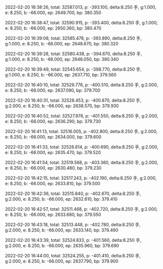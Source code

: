 2022-02-20 16:38:26, total: 32587.013, p: -393.100, delta:8.250 手, g:1.000, e: 8.250, b: -66.000, ep: 2649.700, bp: 380.350

2022-02-20 16:38:47, total: 32590.915, p: -393.400, delta:8.250 手, g:1.000, e: 8.250, b: -66.000, ep: 2650.360, bp: 380.470

2022-02-20 16:39:08, total: 32585.476, p: -393.890, delta:8.250 手, g:1.000, e: 8.250, b: -66.000, ep: 2648.670, bp: 380.320

2022-02-20 16:39:28, total: 32580.438, p: -394.670, delta:8.250 手, g:1.000, e: 8.250, b: -66.000, ep: 2648.050, bp: 380.340

2022-02-20 16:39:49, total: 32545.654, p: -398.770, delta:8.250 手, g:1.000, e: 8.250, b: -66.000, ep: 2637.710, bp: 379.560

2022-02-20 16:40:10, total: 32529.776, p: -400.510, delta:8.250 手, g:2.000, e: 8.250, b: -66.000, ep: 2637.090, bp: 379.700

2022-02-20 16:40:31, total: 32528.453, p: -400.870, delta:8.250 手, g:2.000, e: 8.250, b: -66.000, ep: 2638.570, bp: 379.930

2022-02-20 16:40:52, total: 32527.978, p: -401.550, delta:8.250 手, g:2.000, e: 8.250, b: -66.000, ep: 2636.290, bp: 379.730

2022-02-20 16:41:13, total: 32516.005, p: -402.800, delta:8.250 手, g:2.000, e: 8.250, b: -66.000, ep: 2634.000, bp: 379.600

2022-02-20 16:41:33, total: 32526.814, p: -400.690, delta:8.250 手, g:2.000, e: 8.250, b: -66.000, ep: 2635.470, bp: 379.520

2022-02-20 16:41:54, total: 32519.568, p: -403.360, delta:8.250 手, g:2.000, e: 8.250, b: -66.000, ep: 2630.480, bp: 379.230

2022-02-20 16:42:15, total: 32517.243, p: -402.190, delta:8.250 手, g:2.000, e: 8.250, b: -66.000, ep: 2633.810, bp: 379.500

2022-02-20 16:42:36, total: 32515.840, p: -402.670, delta:8.250 手, g:2.000, e: 8.250, b: -66.000, ep: 2632.610, bp: 379.410

2022-02-20 16:42:57, total: 32511.468, p: -402.720, delta:8.250 手, g:2.000, e: 8.250, b: -66.000, ep: 2633.680, bp: 379.550

2022-02-20 16:43:18, total: 32513.448, p: -402.780, delta:8.250 手, g:2.000, e: 8.250, b: -66.000, ep: 2633.140, bp: 379.490

2022-02-20 16:43:39, total: 32524.833, p: -401.560, delta:8.250 手, g:2.000, e: 8.250, b: -66.000, ep: 2635.960, bp: 379.690

2022-02-20 16:44:00, total: 32524.255, p: -401.410, delta:8.250 手, g:2.000, e: 8.250, b: -66.000, ep: 2637.790, bp: 379.900